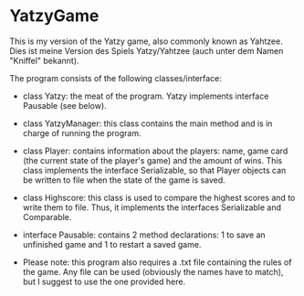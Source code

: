 YatzyGame
=========

This is my version of the Yatzy game, also commonly known as Yahtzee. Dies ist meine Version des Spiels Yatzy/Yahtzee (auch unter dem Namen "Kniffel" bekannt).

The program consists of the following classes/interface:

- class Yatzy: the meat of the program. Yatzy implements interface Pausable (see below).

- class YatzyManager: this class contains the main method and is in charge of running the program.

- class Player: contains information about the players: name, game card (the current state of the player's game) and the amount of wins. This class implements the interface Serializable, so that Player objects can be written to file when the state of the game is saved.

- class Highscore: this class is used to compare the highest scores and to write them to file. Thus, it implements the interfaces Serializable and Comparable. 

- interface Pausable: contains 2 method declarations: 1 to save an unfinished game and 1 to restart a saved game.

- Please note: this program also requires a .txt file containing the rules of the game. Any file can be used (obviously the names have to match), but I suggest to use the one provided here.
